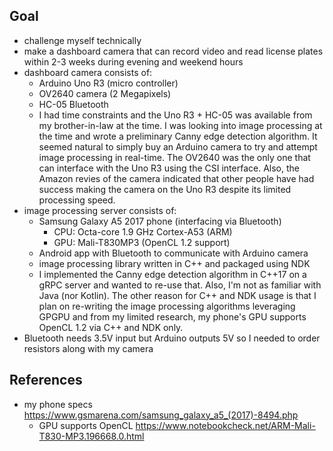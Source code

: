 Goal
----
- challenge myself technically
- make a dashboard camera that can record video and read license plates within
  2-3 weeks during evening and weekend hours
- dashboard camera consists of:
    - Arduino Uno R3 (micro controller)
    - OV2640 camera (2 Megapixels)
    - HC-05 Bluetooth
    * I had time constraints and the Uno R3 + HC-05 was available from my
      brother-in-law at the time. I was looking into image processing at the
      time and wrote a preliminary Canny edge detection algorithm. It seemed
      natural to simply buy an Arduino camera to try and attempt image
      processing in real-time. The OV2640 was the only one that can interface
      with the Uno R3 using the CSI interface. Also, the Amazon revies of the
      camera indicated that other people have had success making the camera on
      the Uno R3 despite its limited processing speed.
- image processing server consists of:
    - Samsung Galaxy A5 2017 phone (interfacing via Bluetooth)
        - CPU: Octa-core 1.9 GHz Cortex-A53 (ARM)
        - GPU: Mali-T830MP3 (OpenCL 1.2 support)
    - Android app with Bluetooth to communicate with Arduino camera
    - image processing library written in C++ and packaged using NDK
    * I implemented the Canny edge detection algorithm in C++17 on a gRPC
      server and wanted to re-use that. Also, I'm not as familiar with Java
      (nor Kotlin). The other reason for C++ and NDK usage is that I plan on
      re-writing the image processing algorithms leveraging GPGPU and from my
      limited research, my phone's GPU supports OpenCL 1.2 via C++ and NDK
      only.
- Bluetooth needs 3.5V input but Arduino outputs 5V so I needed to order
  resistors along with my camera

References
----------
- my phone specs https://www.gsmarena.com/samsung_galaxy_a5_(2017)-8494.php
    - GPU supports OpenCL https://www.notebookcheck.net/ARM-Mali-T830-MP3.196668.0.html

